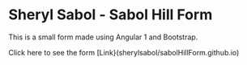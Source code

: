 # Sheryl Sabol - Sabol Hill Form

This is a small form made using Angular 1 and Bootstrap.

Click here to see the form [Link}(sherylsabol/sabolHillForm.github.io)
